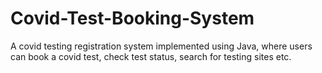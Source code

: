 # Covid-Test-Booking-System
A covid testing registration system implemented using Java, where users can book a covid test, check test status, search for testing sites etc.
